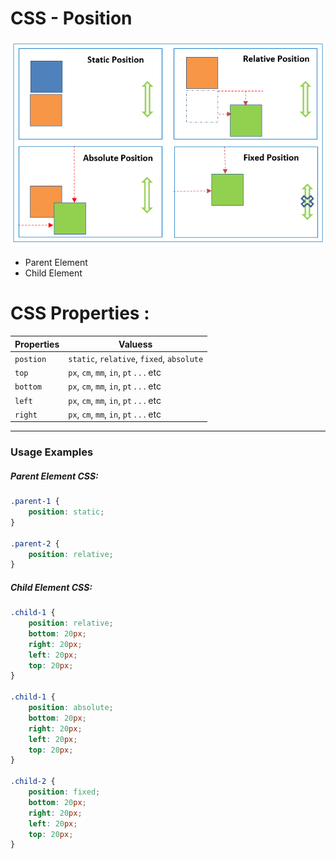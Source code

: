 # CSS - Position

![CSS_POSITION](../images/css-position.png)

- Parent Element
- Child Element

# CSS Properties :
| Properties | Valuess                                   |
| ---------- | ----------------------------------------- |
| `postion`  | `static`, `relative`, `fixed`, `absolute` |
| `top`      | `px`, `cm`, `mm`, `in`, `pt` . . . etc    |
| `bottom`   | `px`, `cm`, `mm`, `in`, `pt` . . . etc    |
| `left`     | `px`, `cm`, `mm`, `in`, `pt` . . . etc    |
| `right`    | `px`, `cm`, `mm`, `in`, `pt` . . . etc    |

---

### Usage Examples

##### Parent Element CSS:
```css
.parent-1 {
    position: static;
}

.parent-2 {
    position: relative;
}
```
##### Child Element CSS:
```css
.child-1 {
    position: relative;
    bottom: 20px;
    right: 20px;
    left: 20px;
    top: 20px;
}

.child-1 {
    position: absolute;
    bottom: 20px;
    right: 20px;
    left: 20px;
    top: 20px;
}

.child-2 {
    position: fixed;
    bottom: 20px;
    right: 20px;
    left: 20px;
    top: 20px;
}
```